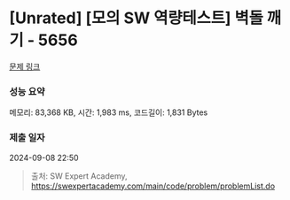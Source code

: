 # [Unrated] [모의 SW 역량테스트] 벽돌 깨기 - 5656 

[문제 링크](https://swexpertacademy.com/main/code/problem/problemDetail.do?contestProbId=AWXRQm6qfL0DFAUo) 

### 성능 요약

메모리: 83,368 KB, 시간: 1,983 ms, 코드길이: 1,831 Bytes

### 제출 일자

2024-09-08 22:50



> 출처: SW Expert Academy, https://swexpertacademy.com/main/code/problem/problemList.do